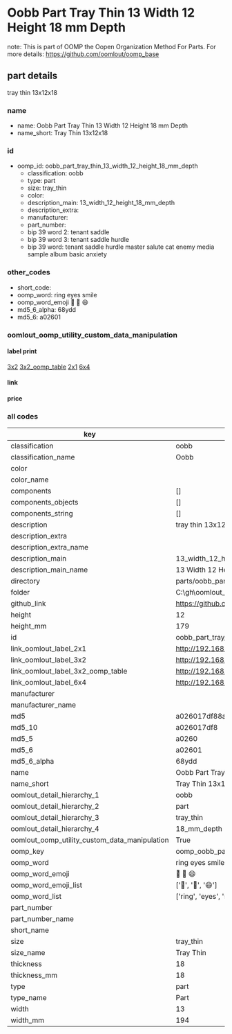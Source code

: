 # Oobb Part Tray Thin 13 Width 12 Height 18 mm Depth  

note: This is part of OOMP the Oopen Organization Method For Parts. For more details: https://github.com/oomlout/oomp_base

##  part details
  



tray thin 13x12x18



### name
* name: Oobb Part Tray Thin 13 Width 12 Height 18 mm Depth
* name_short: Tray Thin 13x12x18 
### id
* oomp_id: oobb_part_tray_thin_13_width_12_height_18_mm_depth
  * classification: oobb
  * type: part
  * size: tray_thin
  * color: 
  * description_main: 13_width_12_height_18_mm_depth
  * description_extra: 
  * manufacturer: 
  * part_number: 
  * bip 39 word 2: tenant saddle
  * bip 39 word 3: tenant saddle hurdle
  * bip 39 word: tenant saddle hurdle master salute cat enemy media sample album basic anxiety

### other_codes
* short_code: 
* oomp_word: ring eyes smile
* oomp_word_emoji :ring: :eyes: :smile:
* md5_6_alpha: 68ydd
* md5_6: a02601






### oomlout_oomp_utility_custom_data_manipulation
#### label print
[3x2](http://192.168.1.245:1112/?label=oomp%2068ydd)
[3x2_oomp_table](http://192.168.1.108:1112/?label=oomp%2068ydd)
[2x1](http://192.168.1.242:1112/?label=oomp%2068ydd)
[6x4](http://192.168.1.55:1112/?label=oomp%2068ydd)    

#### link

                              

#### price







### all codes 
| key | value |  
| --- | --- |  
| classification | oobb |  
| classification_name | Oobb |  
| color |  |  
| color_name |  |  
| components | [] |  
| components_objects | [] |  
| components_string | [] |  
| description | tray thin 13x12x18 |  
| description_extra |  |  
| description_extra_name |  |  
| description_main | 13_width_12_height_18_mm_depth |  
| description_main_name | 13 Width 12 Height 18 mm Depth |  
| directory | parts/oobb_part_tray_thin_13_width_12_height_18_mm_depth |  
| folder | C:\gh\oomlout_oobb_version_4_generated_parts\parts\oobb_part_tray_thin_13_width_12_height_18_mm_depth |  
| github_link | https://github.com/oomlout/oomlout_oomp_part_src/tree/main/parts/oobb_part_tray_thin_13_width_12_height_18_mm_depth |  
| height | 12 |  
| height_mm | 179 |  
| id | oobb_part_tray_thin_13_width_12_height_18_mm_depth |  
| link_oomlout_label_2x1 | http://192.168.1.242:1112/?label=oomp%2068ydd |  
| link_oomlout_label_3x2 | http://192.168.1.245:1112/?label=oomp%2068ydd |  
| link_oomlout_label_3x2_oomp_table | http://192.168.1.108:1112/?label=oomp%2068ydd |  
| link_oomlout_label_6x4 | http://192.168.1.55:1112/?label=oomp%2068ydd |  
| manufacturer |  |  
| manufacturer_name |  |  
| md5 | a026017df88a693c8f5f688adf2f76f8 |  
| md5_10 | a026017df8 |  
| md5_5 | a0260 |  
| md5_6 | a02601 |  
| md5_6_alpha | 68ydd |  
| name | Oobb Part Tray Thin 13 Width 12 Height 18 mm Depth |  
| name_short | Tray Thin 13x12x18  |  
| oomlout_detail_hierarchy_1 | oobb |  
| oomlout_detail_hierarchy_2 | part |  
| oomlout_detail_hierarchy_3 | tray_thin |  
| oomlout_detail_hierarchy_4 | 18_mm_depth |  
| oomlout_oomp_utility_custom_data_manipulation | True |  
| oomp_key | oomp_oobb_part_tray_thin_13_width_12_height_18_mm_depth |  
| oomp_word | ring eyes smile |  
| oomp_word_emoji | :ring: :eyes: :smile: |  
| oomp_word_emoji_list | [':ring:', ':eyes:', ':smile:'] |  
| oomp_word_list | ['ring', 'eyes', 'smile'] |  
| part_number |  |  
| part_number_name |  |  
| short_name |  |  
| size | tray_thin |  
| size_name | Tray Thin |  
| thickness | 18 |  
| thickness_mm | 18 |  
| type | part |  
| type_name | Part |  
| width | 13 |  
| width_mm | 194 |  
